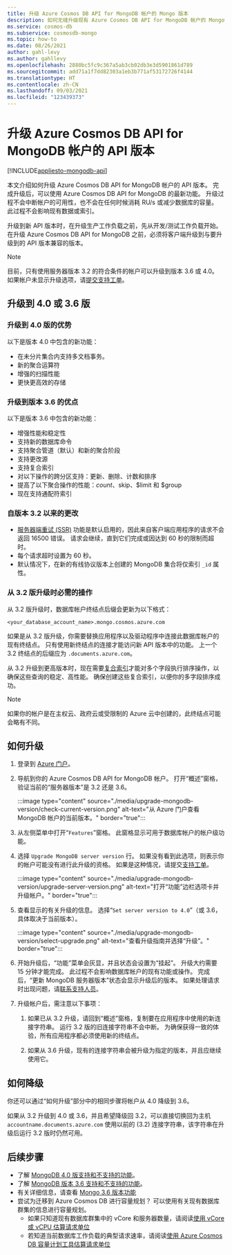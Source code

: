 ```yaml
---
title: 升级 Azure Cosmos DB API for MongoDB 帐户的 Mongo 版本
description: 如何无缝升级现有 Azure Cosmos DB API for MongoDB 帐户的 MongoDB 有线协议版本
ms.service: cosmos-db
ms.subservice: cosmosdb-mongo
ms.topic: how-to
ms.date: 08/26/2021
author: gahl-levy
ms.author: gahllevy
ms.openlocfilehash: 2880bc5fc9c367a5ab3cb02db3e3d5901861d789
ms.sourcegitcommit: add71a1f7dd82303a1eb3b771af53172726f4144
ms.translationtype: HT
ms.contentlocale: zh-CN
ms.lasthandoff: 09/03/2021
ms.locfileid: "123439373"
---
```

# <a name="upgrade-the-api-version-of-your-azure-cosmos-db-api-for-mongodb-account"></a>升级 Azure Cosmos DB API for MongoDB 帐户的 API 版本
[!INCLUDE[appliesto-mongodb-api](../includes/appliesto-mongodb-api.md)]

本文介绍如何升级 Azure Cosmos DB API for MongoDB 帐户的 API 版本。 完成升级后，可以使用 Azure Cosmos DB API for MongoDB 的最新功能。 升级过程不会中断帐户的可用性，也不会在任何时候消耗 RU/s 或减少数据库的容量。 此过程不会影响现有数据或索引。 

升级到新 API 版本时，在升级生产工作负载之前，先从开发/测试工作负载开始。 在升级 Azure Cosmos DB API for MongoDB 之前，必须将客户端升级到与要升级到的 API 版本兼容的版本。

>[!Note]
> 目前，只有使用服务器版本 3.2 的符合条件的帐户可以升级到版本 3.6 或 4.0。 如果帐户未显示升级选项，请[提交支持工单](https://portal.azure.com/?#blade/Microsoft_Azure_Support/HelpAndSupportBlade)。

## <a name="upgrading-to-40-or-36"></a>升级到 4.0 或 3.6 版

### <a name="benefits-of-upgrading-to-version-40"></a>升级到 4.0 版的优势

以下是版本 4.0 中包含的新功能：
- 在未分片集合内支持多文档事务。
- 新的聚合运算符
- 增强的扫描性能
- 更快更高效的存储

### <a name="benefits-of-upgrading-to-version-36"></a>升级到版本 3.6 的优点

以下是版本 3.6 中包含的新功能：
- 增强性能和稳定性
- 支持新的数据库命令
- 支持聚合管道（默认）和新的聚合阶段
- 支持更改源
- 支持复合索引
- 对以下操作的跨分区支持：更新、删除、计数和排序
- 提高了以下聚合操作的性能：$count、$skip、$limit 和 $group
- 现在支持通配符索引

### <a name="changes-from-version-32"></a>自版本 3.2 以来的更改

- [服务器端重试 (SSR)](prevent-rate-limiting-errors.md) 功能是默认启用的，因此来自客户端应用程序的请求不会返回 16500 错误。 请求会继续，直到它们完成或因达到 60 秒的限制而超时。
- 每个请求超时设置为 60 秒。
- 默认情况下，在新的有线协议版本上创建的 MongoDB 集合将仅索引 `_id` 属性。

### <a name="action-required-when-upgrading-from-32"></a>从 3.2 版升级时必需的操作

从 3.2 版升级时，数据库帐户终结点后缀会更新为以下格式：

```
<your_database_account_name>.mongo.cosmos.azure.com
```

如果是从 3.2 版升级，你需要替换应用程序以及驱动程序中连接此数据库帐户的现有终结点。 只有使用新终结点的连接才能访问新 API 版本中的功能。 上一个 3.2 终结点的后缀应为 `.documents.azure.com`。

从 3.2 升级到更高版本时，现在需要[复合索引](mongodb-indexing.md)才能对多个字段执行排序操作，以确保这些查询的稳定、高性能。 确保创建这些复合索引，以便你的多字段排序成功。 

>[!Note]
> 如果你的帐户是在主权云、政府云或受限制的 Azure 云中创建的，此终结点可能会略有不同。

## <a name="how-to-upgrade"></a>如何升级

1. 登录到 [Azure 门户](https://portal.azure.com/)。

1. 导航到你的 Azure Cosmos DB API for MongoDB 帐户。 打开“概述”窗格，验证当前的“服务器版本”是 3.2 还是 3.6。

    :::image type="content" source="./media/upgrade-mongodb-version/check-current-version.png" alt-text="从 Azure 门户查看 MongoDB 帐户的当前版本。" border="true":::

1. 从左侧菜单中打开“`Features`”窗格。 此窗格显示可用于数据库帐户的帐户级功能。

1. 选择 `Upgrade MongoDB server version` 行。 如果没有看到此选项，则表示你的帐户可能没有进行此升级的资格。 如果是这种情况，请提交[支持工单](https://portal.azure.com/?#blade/Microsoft_Azure_Support/HelpAndSupportBlade)。

    :::image type="content" source="./media/upgrade-mongodb-version/upgrade-server-version.png" alt-text="打开“功能”边栏选项卡并升级帐户。" border="true":::

1. 查看显示的有关升级的信息。 选择“`Set server version to 4.0`”（或 3.6，具体取决于当前版本）。

    :::image type="content" source="./media/upgrade-mongodb-version/select-upgrade.png" alt-text="查看升级指南并选择“升级”。" border="true":::

1. 开始升级后，“功能”菜单会灰显，并且状态会设置为“挂起”。 升级大约需要 15 分钟才能完成。 此过程不会影响数据库帐户的现有功能或操作。 完成后，“更新 MongoDB 服务器版本”状态会显示升级后的版本。 如果处理请求时出现问题，请[联系支持人员](https://azure.microsoft.com/support/create-ticket/)。

1. 升级帐户后，需注意以下事项：

    1. 如果已从 3.2 升级，请回到“概述”窗格，复制要在应用程序中使用的新连接字符串。 运行 3.2 版的旧连接字符串不会中断。 为确保获得一致的体验，所有应用程序都必须使用新的终结点。

    1. 如果从 3.6 升级，现有的连接字符串会被升级为指定的版本，并且应继续使用它。

## <a name="how-to-downgrade"></a>如何降级

你还可以通过“如何升级”部分中的相同步骤将帐户从 4.0 降级到 3.6。

如果从 3.2 升级到 4.0 或 3.6，并且希望降级回 3.2，可以直接切换回为主机 `accountname.documents.azure.com` 使用以前的 (3.2) 连接字符串，该字符串在升级后运行 3.2 版时仍然可用。

## <a name="next-steps"></a>后续步骤

- 了解 [MongoDB 4.0 版支持和不支持的功能](feature-support-40.md)。
- 了解 [MongoDB 版本 3.6 支持和不支持的功能](feature-support-36.md)。
- 有关详细信息，请查看 [Mongo 3.6 版本功能](https://devblogs.microsoft.com/cosmosdb/azure-cosmos-dbs-api-for-mongodb-now-supports-server-version-3-6/)
- 尝试为迁移到 Azure Cosmos DB 进行容量规划？ 可以使用有关现有数据库群集的信息进行容量规划。
    - 如果只知道现有数据库群集中的 vCore 和服务器数量，请阅读[使用 vCore 或 vCPU 估算请求单位](../convert-vcore-to-request-unit.md) 
    - 若知道当前数据库工作负载的典型请求速率，请阅读[使用 Azure Cosmos DB 容量计划工具估算请求单位](estimate-ru-capacity-planner.md)
